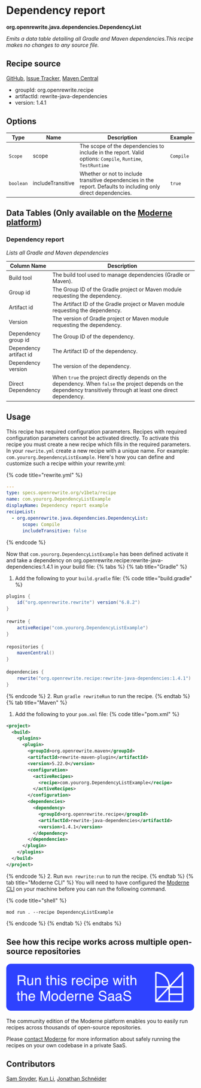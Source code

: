 # Dependency report

**org.openrewrite.java.dependencies.DependencyList**

_Emits a data table detailing all Gradle and Maven dependencies.This recipe makes no changes to any source file._

## Recipe source

[GitHub](https://github.com/openrewrite/rewrite-java-dependencies/blob/main/src/main/java/org/openrewrite/java/dependencies/DependencyList.java), [Issue Tracker](https://github.com/openrewrite/rewrite-java-dependencies/issues), [Maven Central](https://central.sonatype.com/artifact/org.openrewrite.recipe/rewrite-java-dependencies/1.4.1/jar)

* groupId: org.openrewrite.recipe
* artifactId: rewrite-java-dependencies
* version: 1.4.1

## Options

| Type | Name | Description | Example |
| -- | -- | -- | -- |
| `Scope` | scope | The scope of the dependencies to include in the report. Valid options: `Compile`, `Runtime`, `TestRuntime` | `Compile` |
| `boolean` | includeTransitive | Whether or not to include transitive dependencies in the report. Defaults to including only direct dependencies. | `true` |

## Data Tables (Only available on the [Moderne platform](https://app.moderne.io/))

### Dependency report

_Lists all Gradle and Maven dependencies_

| Column Name | Description |
| ----------- | ----------- |
| Build tool | The build tool used to manage dependencies (Gradle or Maven). |
| Group id | The Group ID of the Gradle project or Maven module requesting the dependency. |
| Artifact id | The Artifact ID of the Gradle project or Maven module requesting the dependency. |
| Version | The version of Gradle project or Maven module requesting the dependency. |
| Dependency group id | The Group ID of the dependency. |
| Dependency artifact id | The Artifact ID of the dependency. |
| Dependency version | The version of the dependency. |
| Direct Dependency | When `true` the project directly depends on the dependency. When `false` the project depends on the dependency transitively through at least one direct dependency. |


## Usage

This recipe has required configuration parameters. Recipes with required configuration parameters cannot be activated directly. To activate this recipe you must create a new recipe which fills in the required parameters. In your `rewrite.yml` create a new recipe with a unique name. For example: `com.yourorg.DependencyListExample`.
Here's how you can define and customize such a recipe within your rewrite.yml:

{% code title="rewrite.yml" %}
```yaml
---
type: specs.openrewrite.org/v1beta/recipe
name: com.yourorg.DependencyListExample
displayName: Dependency report example
recipeList:
  - org.openrewrite.java.dependencies.DependencyList:
      scope: Compile
      includeTransitive: false
```
{% endcode %}

Now that `com.yourorg.DependencyListExample` has been defined activate it and take a dependency on org.openrewrite.recipe:rewrite-java-dependencies:1.4.1 in your build file:
{% tabs %}
{% tab title="Gradle" %}
1. Add the following to your `build.gradle` file:
{% code title="build.gradle" %}
```groovy
plugins {
    id("org.openrewrite.rewrite") version("6.8.2")
}

rewrite {
    activeRecipe("com.yourorg.DependencyListExample")
}

repositories {
    mavenCentral()
}

dependencies {
    rewrite("org.openrewrite.recipe:rewrite-java-dependencies:1.4.1")
}
```
{% endcode %}
2. Run `gradle rewriteRun` to run the recipe.
{% endtab %}
{% tab title="Maven" %}
1. Add the following to your `pom.xml` file:
{% code title="pom.xml" %}
```xml
<project>
  <build>
    <plugins>
      <plugin>
        <groupId>org.openrewrite.maven</groupId>
        <artifactId>rewrite-maven-plugin</artifactId>
        <version>5.22.0</version>
        <configuration>
          <activeRecipes>
            <recipe>com.yourorg.DependencyListExample</recipe>
          </activeRecipes>
        </configuration>
        <dependencies>
          <dependency>
            <groupId>org.openrewrite.recipe</groupId>
            <artifactId>rewrite-java-dependencies</artifactId>
            <version>1.4.1</version>
          </dependency>
        </dependencies>
      </plugin>
    </plugins>
  </build>
</project>
```
{% endcode %}
2. Run `mvn rewrite:run` to run the recipe.
{% endtab %}
{% tab title="Moderne CLI" %}
You will need to have configured the [Moderne CLI](https://docs.moderne.io/moderne-cli/cli-intro) on your machine before you can run the following command.

{% code title="shell" %}
```shell
mod run . --recipe DependencyListExample
```
{% endcode %}
{% endtab %}
{% endtabs %}

## See how this recipe works across multiple open-source repositories

[![Moderne Link Image](/.gitbook/assets/ModerneRecipeButton.png)](https://app.moderne.io/recipes/org.openrewrite.java.dependencies.DependencyList)

The community edition of the Moderne platform enables you to easily run recipes across thousands of open-source repositories.

Please [contact Moderne](https://moderne.io/product) for more information about safely running the recipes on your own codebase in a private SaaS.

## Contributors
[Sam Snyder](mailto:sam@moderne.io), [Kun Li](mailto:kun@moderne.io), [Jonathan Schnéider](mailto:jkschneider@gmail.com)
